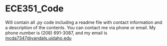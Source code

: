 # ECE351_Code
Will contain all .py code including a readme file with contact information and a description of the contents.
You can contact me via phone or email. My phone number is (208) 691-3087, and my email is mcda7347@vandals.uidaho.edu
